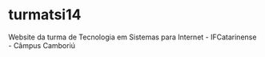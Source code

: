 # turmatsi14
Website da turma de Tecnologia em Sistemas para Internet - IFCatarinense - Câmpus Camboriú
